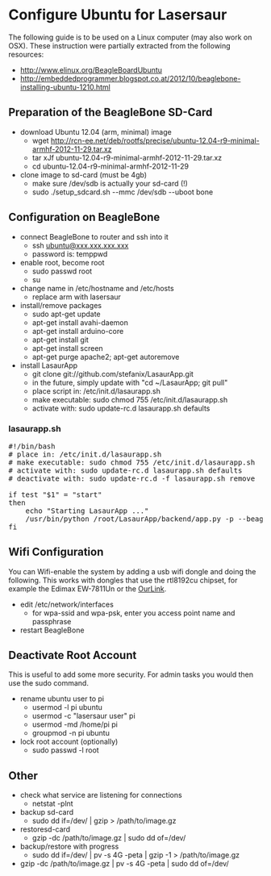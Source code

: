 Configure Ubuntu for Lasersaur
================================

The following guide is to be used on a Linux computer (may also work on OSX). These instruction were partially extracted from the following resources:

- http://www.elinux.org/BeagleBoardUbuntu
- http://embeddedprogrammer.blogspot.co.at/2012/10/beaglebone-installing-ubuntu-1210.html


Preparation of the BeagleBone SD-Card
-----------------------------------
- download Ubuntu 12.04 (arm, minimal) image
  - wget http://rcn-ee.net/deb/rootfs/precise/ubuntu-12.04-r9-minimal-armhf-2012-11-29.tar.xz
  - tar xJf ubuntu-12.04-r9-minimal-armhf-2012-11-29.tar.xz
  - cd ubuntu-12.04-r9-minimal-armhf-2012-11-29
- clone image to sd-card (must be 4gb)
  - make sure /dev/sdb is actually your sd-card (!)
  - sudo ./setup_sdcard.sh --mmc /dev/sdb --uboot bone

Configuration on BeagleBone
----------------------------
- connect BeagleBone to router and ssh into it
  - ssh ubuntu@xxx.xxx.xxx.xxx
  - password is: temppwd
- enable root, become root
  - sudo passwd root
  - su
- change name in /etc/hostname and /etc/hosts
  - replace arm with lasersaur
- install/remove packages
  - sudo apt-get update
  - apt-get install avahi-daemon
  - apt-get install arduino-core
  - apt-get install git
  - apt-get install screen
  - apt-get purge apache2; apt-get autoremove
- install LasaurApp
  - git clone git://github.com/stefanix/LasaurApp.git
  - in the future, simply update with "cd ~/LasaurApp; git pull"
  - place script in: /etc/init.d/lasaurapp.sh
  - make executable: sudo chmod 755 /etc/init.d/lasaurapp.sh
  - activate with: sudo update-rc.d lasaurapp.sh defaults

### lasaurapp.sh
<pre>
#!/bin/bash
# place in: /etc/init.d/lasaurapp.sh
# make executable: sudo chmod 755 /etc/init.d/lasaurapp.sh
# activate with: sudo update-rc.d lasaurapp.sh defaults
# deactivate with: sudo update-rc.d -f lasaurapp.sh remove

if test "$1" = "start"
then
    echo "Starting LasaurApp ..."
    /usr/bin/python /root/LasaurApp/backend/app.py -p --beaglebone
fi
</pre>

Wifi Configuration
--------------------
You can Wifi-enable the system by adding a usb wifi dongle and doing the following. This works with dongles that use the rtl8192cu chipset, for example the Edimax EW-7811Un or the [OurLink](http://www.adafruit.com/products/814).

- edit /etc/network/interfaces
  - for wpa-ssid and wpa-psk, enter you access point name and passphrase
- restart BeagleBone


Deactivate Root Account
-----------------------
This is useful to add some more security. For admin tasks you would then use the sudo command.

- rename ubuntu user to pi
  - usermod -l pi ubuntu
  - usermod -c "lasersaur user" pi
  - usermod -md /home/pi pi
  - groupmod -n pi ubuntu
- lock root account (optionally)
  - sudo passwd -l root


Other
------
- check what service are listening for connections
  -  netstat -plnt
- backup sd-card
  - sudo dd if=/dev/<sdx> | gzip > /path/to/image.gz
- restoresd-card
  - gzip -dc /path/to/image.gz | sudo dd of=/dev/<sdx>
- backup/restore with progress
  - sudo dd if=/dev/<sdx> | pv -s 4G -peta | gzip -1 > /path/to/image.gz
 - gzip -dc /path/to/image.gz | pv -s 4G -peta | sudo dd of=/dev/<sdx>


